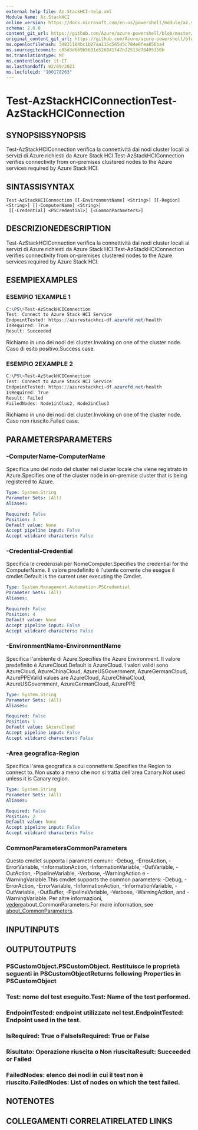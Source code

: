 ```yaml
---
external help file: Az.StackHCI-help.xml
Module Name: Az.StackHCI
online version: https://docs.microsoft.com/en-us/powershell/module/az.stackhci/test-azstackhciconnection
schema: 2.0.0
content_git_url: https://github.com/Azure/azure-powershell/blob/master/src/StackHCI/help/Test-AzStackHCIConnection.md
original_content_git_url: https://github.com/Azure/azure-powershell/blob/master/src/StackHCI/help/Test-AzStackHCIConnection.md
ms.openlocfilehash: 34831104bc1b27aa115d56545c784e0fea856ba4
ms.sourcegitcommit: c05d3d669b5631e526841f47b22513d78495350b
ms.translationtype: MT
ms.contentlocale: it-IT
ms.lasthandoff: 02/09/2021
ms.locfileid: "100178263"
---
```

# <span data-ttu-id="3acd2-101">Test-AzStackHCIConnection</span><span class="sxs-lookup"><span data-stu-id="3acd2-101">Test-AzStackHCIConnection</span></span>

## <span data-ttu-id="3acd2-102">SYNOPSIS</span><span class="sxs-lookup"><span data-stu-id="3acd2-102">SYNOPSIS</span></span>
<span data-ttu-id="3acd2-103">Test-AzStackHCIConnection verifica la connettività dai nodi cluster locali ai servizi di Azure richiesti da Azure Stack HCI.</span><span class="sxs-lookup"><span data-stu-id="3acd2-103">Test-AzStackHCIConnection verifies connectivity from on-premises clustered nodes to the Azure services required by Azure Stack HCI.</span></span>

## <span data-ttu-id="3acd2-104">SINTASSI</span><span class="sxs-lookup"><span data-stu-id="3acd2-104">SYNTAX</span></span>

```
Test-AzStackHCIConnection [[-EnvironmentName] <String>] [[-Region] <String>] [[-ComputerName] <String>]
 [[-Credential] <PSCredential>] [<CommonParameters>]
```

## <span data-ttu-id="3acd2-105">DESCRIZIONE</span><span class="sxs-lookup"><span data-stu-id="3acd2-105">DESCRIPTION</span></span>
<span data-ttu-id="3acd2-106">Test-AzStackHCIConnection verifica la connettività dai nodi cluster locali ai servizi di Azure richiesti da Azure Stack HCI.</span><span class="sxs-lookup"><span data-stu-id="3acd2-106">Test-AzStackHCIConnection verifies connectivity from on-premises clustered nodes to the Azure services required by Azure Stack HCI.</span></span>

## <span data-ttu-id="3acd2-107">ESEMPI</span><span class="sxs-lookup"><span data-stu-id="3acd2-107">EXAMPLES</span></span>

### <span data-ttu-id="3acd2-108">ESEMPIO 1</span><span class="sxs-lookup"><span data-stu-id="3acd2-108">EXAMPLE 1</span></span>
```powershell
C:\PS\>Test-AzStackHCIConnection
Test: Connect to Azure Stack HCI Service
EndpointTested: https://azurestackhci-df.azurefd.net/health
IsRequired: True
Result: Succeeded
```
<span data-ttu-id="3acd2-109">Richiamo in uno dei nodi del cluster.</span><span class="sxs-lookup"><span data-stu-id="3acd2-109">Invoking on one of the cluster node.</span></span> <span data-ttu-id="3acd2-110">Caso di esito positivo.</span><span class="sxs-lookup"><span data-stu-id="3acd2-110">Success case.</span></span>

### <span data-ttu-id="3acd2-111">ESEMPIO 2</span><span class="sxs-lookup"><span data-stu-id="3acd2-111">EXAMPLE 2</span></span>
```powershell
C:\PS\>Test-AzStackHCIConnection
Test: Connect to Azure Stack HCI Service
EndpointTested: https://azurestackhci-df.azurefd.net/health
IsRequired: True
Result: Failed
FailedNodes: Node1inClus2, Node2inClus3
```
<span data-ttu-id="3acd2-112">Richiamo in uno dei nodi del cluster.</span><span class="sxs-lookup"><span data-stu-id="3acd2-112">Invoking on one of the cluster node.</span></span> <span data-ttu-id="3acd2-113">Caso non riuscito.</span><span class="sxs-lookup"><span data-stu-id="3acd2-113">Failed case.</span></span>

## <span data-ttu-id="3acd2-114">PARAMETERS</span><span class="sxs-lookup"><span data-stu-id="3acd2-114">PARAMETERS</span></span>

### <span data-ttu-id="3acd2-115">-ComputerName</span><span class="sxs-lookup"><span data-stu-id="3acd2-115">-ComputerName</span></span>
<span data-ttu-id="3acd2-116">Specifica uno del nodo del cluster nel cluster locale che viene registrato in Azure.</span><span class="sxs-lookup"><span data-stu-id="3acd2-116">Specifies one of the cluster node in on-premise cluster that is being registered to Azure.</span></span>

```yaml
Type: System.String
Parameter Sets: (All)
Aliases:

Required: False
Position: 3
Default value: None
Accept pipeline input: False
Accept wildcard characters: False
```

### <span data-ttu-id="3acd2-117">-Credential</span><span class="sxs-lookup"><span data-stu-id="3acd2-117">-Credential</span></span>
<span data-ttu-id="3acd2-118">Specifica le credenziali per NomeComputer.</span><span class="sxs-lookup"><span data-stu-id="3acd2-118">Specifies the credential for the ComputerName.</span></span>
<span data-ttu-id="3acd2-119">Il valore predefinito è l'utente corrente che esegue il cmdlet.</span><span class="sxs-lookup"><span data-stu-id="3acd2-119">Default is the current user executing the Cmdlet.</span></span>

```yaml
Type: System.Management.Automation.PSCredential
Parameter Sets: (All)
Aliases:

Required: False
Position: 4
Default value: None
Accept pipeline input: False
Accept wildcard characters: False
```

### <span data-ttu-id="3acd2-120">-EnvironmentName</span><span class="sxs-lookup"><span data-stu-id="3acd2-120">-EnvironmentName</span></span>
<span data-ttu-id="3acd2-121">Specifica l'ambiente di Azure.</span><span class="sxs-lookup"><span data-stu-id="3acd2-121">Specifies the Azure Environment.</span></span>
<span data-ttu-id="3acd2-122">Il valore predefinito è AzureCloud.</span><span class="sxs-lookup"><span data-stu-id="3acd2-122">Default is AzureCloud.</span></span>
<span data-ttu-id="3acd2-123">I valori validi sono AzureCloud, AzureChinaCloud, AzureUSGovernment, AzureGermanCloud, AzurePPE</span><span class="sxs-lookup"><span data-stu-id="3acd2-123">Valid values are AzureCloud, AzureChinaCloud, AzureUSGovernment, AzureGermanCloud, AzurePPE</span></span>

```yaml
Type: System.String
Parameter Sets: (All)
Aliases:

Required: False
Position: 1
Default value: $AzureCloud
Accept pipeline input: False
Accept wildcard characters: False
```

### <span data-ttu-id="3acd2-124">-Area geografica</span><span class="sxs-lookup"><span data-stu-id="3acd2-124">-Region</span></span>
<span data-ttu-id="3acd2-125">Specifica l'area geografica a cui connettersi.</span><span class="sxs-lookup"><span data-stu-id="3acd2-125">Specifies the Region to connect to.</span></span>
<span data-ttu-id="3acd2-126">Non usato a meno che non si tratta dell'area Canary.</span><span class="sxs-lookup"><span data-stu-id="3acd2-126">Not used unless it is Canary region.</span></span>

```yaml
Type: System.String
Parameter Sets: (All)
Aliases:

Required: False
Position: 2
Default value: None
Accept pipeline input: False
Accept wildcard characters: False
```

### <span data-ttu-id="3acd2-127">CommonParameters</span><span class="sxs-lookup"><span data-stu-id="3acd2-127">CommonParameters</span></span>
<span data-ttu-id="3acd2-128">Questo cmdlet supporta i parametri comuni: -Debug, -ErrorAction, -ErrorVariable, -InformationAction, -InformationVariable, -OutVariable, -OutAction, -PipelineVariable, -Verbose, -WarningAction e -WarningVariable.</span><span class="sxs-lookup"><span data-stu-id="3acd2-128">This cmdlet supports the common parameters: -Debug, -ErrorAction, -ErrorVariable, -InformationAction, -InformationVariable, -OutVariable, -OutBuffer, -PipelineVariable, -Verbose, -WarningAction, and -WarningVariable.</span></span> <span data-ttu-id="3acd2-129">Per altre informazioni, [vedere](http://go.microsoft.com/fwlink/?LinkID=113216)about_CommonParameters.</span><span class="sxs-lookup"><span data-stu-id="3acd2-129">For more information, see [about_CommonParameters](http://go.microsoft.com/fwlink/?LinkID=113216).</span></span>

## <span data-ttu-id="3acd2-130">INPUT</span><span class="sxs-lookup"><span data-stu-id="3acd2-130">INPUTS</span></span>

## <span data-ttu-id="3acd2-131">OUTPUT</span><span class="sxs-lookup"><span data-stu-id="3acd2-131">OUTPUTS</span></span>

### <span data-ttu-id="3acd2-132">PSCustomObject.</span><span class="sxs-lookup"><span data-stu-id="3acd2-132">PSCustomObject.</span></span> <span data-ttu-id="3acd2-133">Restituisce le proprietà seguenti in PSCustomObject</span><span class="sxs-lookup"><span data-stu-id="3acd2-133">Returns following Properties in PSCustomObject</span></span>
### <span data-ttu-id="3acd2-134">Test: nome del test eseguito.</span><span class="sxs-lookup"><span data-stu-id="3acd2-134">Test: Name of the test performed.</span></span>
### <span data-ttu-id="3acd2-135">EndpointTested: endpoint utilizzato nel test.</span><span class="sxs-lookup"><span data-stu-id="3acd2-135">EndpointTested: Endpoint used in the test.</span></span>
### <span data-ttu-id="3acd2-136">IsRequired: True o False</span><span class="sxs-lookup"><span data-stu-id="3acd2-136">IsRequired: True or False</span></span>
### <span data-ttu-id="3acd2-137">Risultato: Operazione riuscita o Non riuscita</span><span class="sxs-lookup"><span data-stu-id="3acd2-137">Result: Succeeded or Failed</span></span>
### <span data-ttu-id="3acd2-138">FailedNodes: elenco dei nodi in cui il test non è riuscito.</span><span class="sxs-lookup"><span data-stu-id="3acd2-138">FailedNodes: List of nodes on which the test failed.</span></span>
## <span data-ttu-id="3acd2-139">NOTE</span><span class="sxs-lookup"><span data-stu-id="3acd2-139">NOTES</span></span>

## <span data-ttu-id="3acd2-140">COLLEGAMENTI CORRELATI</span><span class="sxs-lookup"><span data-stu-id="3acd2-140">RELATED LINKS</span></span>

